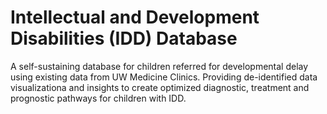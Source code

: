 # Intellectual and Development Disabilities (IDD) Database

A self-sustaining database for children referred for developmental delay using existing data from UW Medicine Clinics. Providing de-identified data visualizationa and insights to create optimized diagnostic, treatment and prognostic pathways for children with IDD. 
